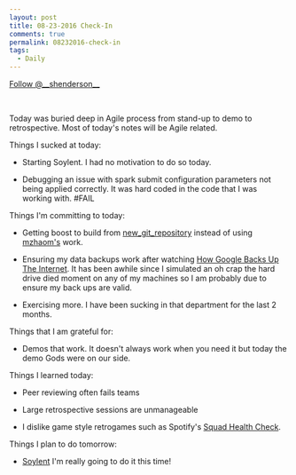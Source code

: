 ```yaml
---
layout: post
title: 08-23-2016 Check-In
comments: true
permalink: 08232016-check-in
tags:
  - Daily
---
```


<div><!-- <a href="https://twitter.com/share" class="twitter-share-button" data-via="__shenderson__">Tweet</a> --><a class="twitter-follow-button" data-show-count="false" href="https://twitter.com/__shenderson__">Follow @__shenderson__</a> <script>!function(d,s,id){var js,fjs=d.getElementsByTagName(s)[0],p=/^http:/.test(d.location)?'http':'https';if(!d.getElementById(id)){js=d.createElement(s);js.id=id;js.src=p+'://platform.twitter.com/widgets.js';fjs.parentNode.insertBefore(js,fjs);}}(document, 'script', 'twitter-wjs');</script></div>

<script>!function(d,s,id){var js,fjs=d.getElementsByTagName(s)[0];if(!d.getElementById(id)){js=d.createElement(s);js.id=id;js.src="//platform.twitter.com/widgets.js";fjs.parentNode.insertBefore(js,fjs);}}(document,"script","twitter-wjs");</script>

&nbsp;

Today was buried deep in Agile process from stand-up to demo to retrospective.  Most of today's notes will be Agile related.

Things I sucked at today:

  * Starting Soylent. I had no motivation to do so today.

  * Debugging an issue with spark submit configuration parameters not being applied correctly.  It was hard coded in the code that I was working with.  #FAIL

Things I'm committing to today:

  * Getting boost to build from [new_git_repository](https://github.com/bazelbuild/bazel/issues/234) instead of using [mzhaom's](https://github.com/mzhaom/trunk) work.

  * Ensuring my data backups work after watching [How Google Backs Up The Internet](https://youtu.be/eNliOm9NtCM).  It has been awhile since I simulated an oh crap the hard drive died moment on any of my machines so I am probably due to ensure my back ups are valid.

  * Exercising more.  I have been sucking in that department for the last 2 months.

Things that I am grateful for:

  * Demos that work.  It doesn't always work when you need it but today the demo Gods were on our side.

Things I learned today:

  * Peer reviewing often fails teams

  * Large retrospective sessions are unmanageable

  * I dislike game style retrogames such as Spotify's [Squad Health Check](https://labs.spotify.com/2014/09/16/squad-health-check-model/).

Things I plan to do tomorrow:

  * [Soylent](https://www.soylent.com) I'm really going to do it this time!
